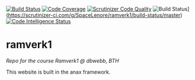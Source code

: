 [![Build Status](https://travis-ci.org/SpaceLenore/ramverk1.svg?branch=master)](https://travis-ci.org/SpaceLenore/ramverk1)
[![Code Coverage](https://scrutinizer-ci.com/g/SpaceLenore/ramverk1/badges/coverage.png?b=master)](https://scrutinizer-ci.com/g/SpaceLenore/ramverk1/?branch=master)
[![Scrutinizer Code Quality](https://scrutinizer-ci.com/g/SpaceLenore/ramverk1/badges/quality-score.png?b=master)](https://scrutinizer-ci.com/g/SpaceLenore/ramverk1/?branch=master)
![Build Status](https://scrutinizer-ci.com/g/SpaceLenore/ramverk1/badges/build.png?b=master)](https://scrutinizer-ci.com/g/SpaceLenore/ramverk1/build-status/master)
[![Code Intelligence Status](https://scrutinizer-ci.com/g/SpaceLenore/ramverk1/badges/code-intelligence.svg?b=master)](https://scrutinizer-ci.com/code-intelligence)
# ramverk1
*Repo for the course Ramverk1 @ dbwebb, BTH*

This website is built in the anax framework.
